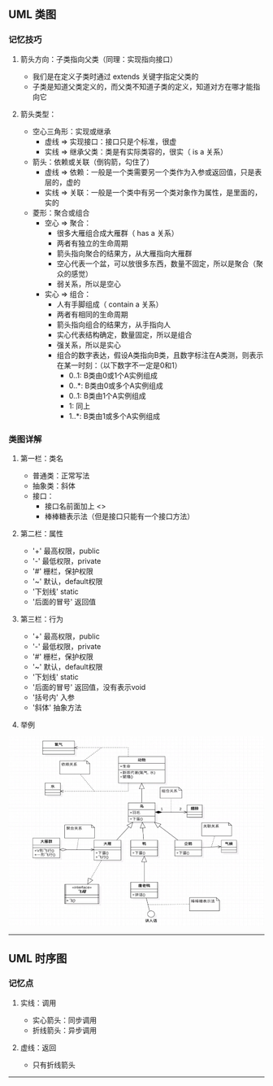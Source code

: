 ## UML 类图

### 记忆技巧

1. 箭头方向：子类指向父类（同理：实现指向接口）
    * 我们是在定义子类时通过 extends 关键字指定父类的
    * 子类是知道父类定义的，而父类不知道子类的定义，知道对方在哪才能指向它

2. 箭头类型：
    * 空心三角形：实现或继承
        * 虚线 => 实现接口：接口只是个标准，很虚
        * 实线 => 继承父类：类是有实际类容的，很实（ is a 关系）
    * 箭头：依赖或关联（倒钩箭，勾住了）
        * 虚线 => 依赖：一般是一个类需要另一个类作为入参或返回值，只是表层的，虚的
        * 实线 => 关联：一般是一个类中有另一个类对象作为属性，是里面的，实的
    * 菱形：聚合或组合
        * 空心 => 聚合：
            * 很多大雁组合成大雁群（ has a 关系）
            * 两者有独立的生命周期
            * 箭头指向聚合的结果方，从大雁指向大雁群
            * 空心代表一个盆，可以放很多东西，数量不固定，所以是聚合（聚众的感觉）
            * 弱关系，所以是空心
        * 实心 => 组合：
            * 人有手脚组成（ contain a 关系）
            * 两者有相同的生命周期
            * 箭头指向组合的结果方，从手指向人
            * 实心代表结构确定，数量固定，所以是组合
            * 强关系，所以是实心
            * 组合的数字表达，假设A类指向B类，且数字标注在A类测，则表示在某一时刻：（以下数字不一定是0和1）
                * 0..1: B类由0或1个A实例组成
                * 0..*: B类由0或多个A实例组成
                * 0..1: B类由1个A实例组成
                * 1: 同上
                * 1..*: B类由1或多个A实例组成

### 类图详解

1. 第一栏：类名
    * 普通类：正常写法
    * 抽象类：斜体
    * 接口：
       * 接口名前面加上 <<interface>>
       * 棒棒糖表示法（但是接口只能有一个接口方法）

2. 第二栏：属性
    * '+' 最高权限，public
    * '-' 最低权限，private
    * '#' 栅栏，保护权限
    * '~' 默认，default权限
    * '下划线' static
    * '后面的冒号' 返回值

3. 第三栏：行为
    * '+' 最高权限，public
    * '-' 最低权限，private
    * '#' 栅栏，保护权限
    * '~' 默认，default权限
    * '下划线' static
    * '后面的冒号' 返回值，没有表示void
    * '括号内' 入参
    * '斜体' 抽象方法

4. 举例

![示例1](示例1.png)

---

## UML 时序图

### 记忆点

1. 实线：调用
    * 实心箭头：同步调用
    * 折线箭头：异步调用

2. 虚线：返回
    * 只有折线箭头

---


